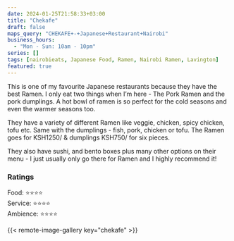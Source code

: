 ```yaml
---
date: 2024-01-25T21:58:33+03:00
title: "Chekafe"
draft: false
maps_query: "CHEKAFE+-+Japanese+Restaurant+Nairobi"
business_hours:
  - "Mon - Sun: 10am - 10pm"
series: []
tags: [nairobieats, Japanese Food, Ramen, Nairobi Ramen, Lavington]
featured: true
---
```


This is one of my favourite Japanese restaurants because they have the best Ramen. I only eat two things when I’m here - The Pork Ramen and the pork dumplings. A hot bowl of ramen is so perfect for the cold seasons and even the warmer seasons too.

They have a variety of different Ramen like veggie, chicken, spicy chicken, tofu etc. Same with the dumplings - fish, pork, chicken or tofu. The Ramen goes for KSH1250/ & dumplings KSH750/ for six pieces.

They also have sushi, and bento boxes plus many other options on their menu - I just usually only go there for Ramen and I highly recommend it!

### Ratings

Food: ⭐️⭐️⭐️⭐️<br>
Service: ⭐️⭐️⭐️⭐️<br>
Ambience: ⭐️⭐️⭐️⭐️<br>

{{< remote-image-gallery key="chekafe" >}}

